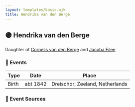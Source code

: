 ```yaml
---
layout: templates/basic.njk
title: Hendrika van den Berge
---
```

## 🟣 Hendrika van den Berge

Daughter of [Cornelis van den Berge](/people/7/76669736) and [Jacoba Filee](/people/2/24768838)

### 📆 Events

Type | Date | Place
------ | ------ | ------
Birth | abt 1842 | Dreischor, Zeeland, Netherlands

### 📰 Event Sources

